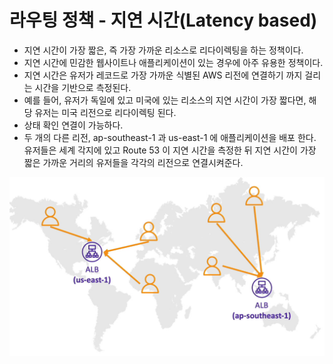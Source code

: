 # 라우팅 정책 - 지연 시간(Latency based)

- 지연 시간이 가장 짧은, 즉 가장 가까운 리소스로 리다이렉팅을 하는 정책이다.
- 지연 시간에 민감한 웹사이트나 애플리케이션이 있는 경우에 아주 유용한 정책이다.
- 지연 시간은 유저가 레코드로 가장 가까운 식별된 AWS 리전에 연결하기 까지 걸리는 시간을 기반으로 측정된다.
- 예를 들어, 유저가 독일에 있고 미국에 있는 리소스의 지연 시간이 가장 짧다면, 해당 유저는 미국 리전으로 리다이렉팅 된다.
- 상태 확인 연결이 가능하다.
- 두 개의 다른 리전, ap-southeast-1 과 us-east-1 에 애플리케이션을 배포 한다. 유저들은 세계 각지에 있고 Route 53 이 지연 시간을 측정한 뒤 지연 시간이 가장 짧은 가까운 거리의 유저들을 각각의 리전으로 연결시켜준다.

![](images/12.png)